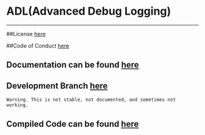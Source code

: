 # ADL(Advanced Debug Logging)
___

##License [here](https://github.com/ByteChkR/ADL/blob/master/LICENSE)

##Code of Conduct [here](https://github.com/ByteChkR/ADL/blob/master/CODE_OF_CONDUCT.md)

## Documentation can be found [here](https://bytechkr.github.io/ADL/)

## Development Branch [here](https://github.com/ByteChkR/ADL/tree/develop)
	Warning. This is not stable, not documented, and sometimes not working.

## Compiled Code can be found [here](https://bytechkr.github.io/ADL/versioning/ADLRelease.zip)